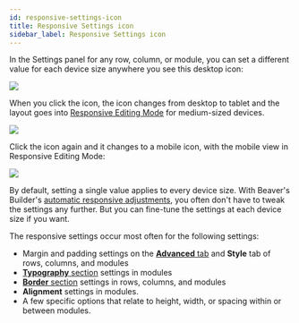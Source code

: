 ```yaml
---
id: responsive-settings-icon
title: Responsive Settings icon
sidebar_label: Responsive Settings icon
---
```


In the Settings panel for any row, column, or module, you can set a different value for each device size anywhere you see this desktop icon:

![](/img/desktop-editing.png)

When you click the icon, the icon changes from desktop to tablet and the layout goes into [Responsive Editing Mode](/beaver-builder/layouts/responsive-design/responsive-editing-with-beaver-builder.md) for medium-sized devices.

![](/img/desktop-editing.png)

Click the icon again and it changes to a mobile icon, with the mobile view in Responsive Editing Mode:

![](/img/mobile-editing.png)

By default, setting a single value applies to every device size. With Beaver's Builder's [automatic responsive adjustments](/beaver-builder/layouts/responsive-design/responsive-behavior-in-beaver-builder.md), you often don't have to tweak the settings any further. But you can fine-tune the settings at each device size if you want.

The responsive settings occur most often for the following settings:

* Margin and padding settings on the [**Advanced** tab](/beaver-builder/layouts/advanced-tab/index.md) and **Style** tab of rows, columns, and modules
* [**Typography** section](/beaver-builder/styles/typography/typography.md) settings in modules
* [**Border** section](/beaver-builder/styles/effects/borders.md) settings in rows, columns, and modules
* **Alignment** settings in modules.
* A few specific options that relate to height, width, or spacing within or between modules. 

